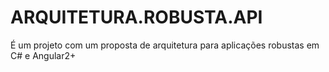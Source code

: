 # ARQUITETURA.ROBUSTA.API
É um projeto com um proposta de arquitetura para aplicações robustas em C# e Angular2+
